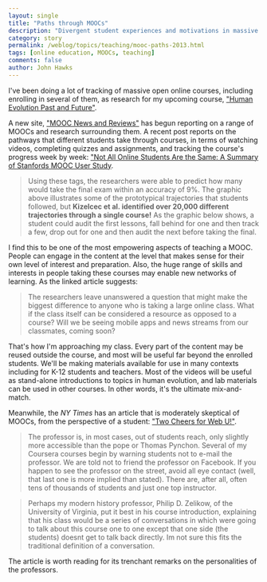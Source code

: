 ```yaml
---
layout: single 
title: "Paths through MOOCs" 
description: "Divergent student experiences and motivations in massive open online courses." 
category: story
permalink: /weblog/topics/teaching/mooc-paths-2013.html
tags: [online education, MOOCs, teaching] 
comments: false 
author: John Hawks 
---
```


I've been doing a lot of tracking of massive open online courses, including enrolling in several of them, as research for my upcoming course, <a href="https://www.coursera.org/course/humanevolution">"Human Evolution Past and Future"</a>. 

A new site, <a href="http://moocnewsandreviews.com/">"MOOC News and Reviews"</a> has begun reporting on a range of MOOCs and research surrounding them. A recent post reports on the pathways that different students take through courses, in terms of watching videos, completing quizzes and assignments, and tracking the course's progress week by week: <a href="http://moocnewsandreviews.com/summary-of-stanfords-mooc-user-study/">"Not All Online Students Are the Same: A Summary of Stanfords MOOC User Study</a>.

<blockquote>Using these tags, the researchers were able to predict how many would take the final exam within an accuracy of 9%. The graphic above illustrates some of the prototypical trajectories that students followed, but <strong>Kizelcec et al. identified over 20,000 different trajectories through a single course!</strong> As the graphic below shows, a student could audit the first lessons, fall behind for one and then track a few, drop out for one and then audit the next before taking the final.</blockquote>

I find this to be one of the most empowering aspects of teaching a MOOC. People can engage in the content at the level that makes sense for their own level of interest and preparation. Also, the huge range of skills and interests in people taking these courses may enable new networks of learning. As the linked article suggests: 

<blockquote>The researchers leave unanswered a question that might make the biggest difference to anyone who is taking a large online class. What if the class itself can be considered a resource as opposed to a course? Will we be seeing mobile apps and news streams from our classmates, coming soon?</blockquote>

That's how I'm approaching my class. Every part of the content may be reused outside the course, and most will be useful far beyond the enrolled students. We'll be making materials available for use in many contexts including for K-12 students and teachers. Most of the videos will be useful as stand-alone introductions to topics in human evolution, and lab materials can be used in other courses. In other words, it's the ultimate mix-and-match.

Meanwhile, the <em>NY Times</em> has an article that is moderately skeptical of MOOCs, from the perspective of a student: <a href="http://www.nytimes.com/2013/04/21/opinion/sunday/grading-the-mooc-university.html">"Two Cheers for Web U!"</a>.

<blockquote>The professor is, in most cases, out of students reach, only slightly more accessible than the pope or Thomas Pynchon. Several of my Coursera courses begin by warning students not to e-mail the professor. We are told not to friend the professor on Facebook. If you happen to see the professor on the street, avoid all eye contact (well, that last one is more implied than stated). There are, after all, often tens of thousands of students and just one top instructor.</blockquote>

<blockquote>Perhaps my modern history professor, Philip D. Zelikow, of the University of Virginia, put it best in his course introduction, explaining that his class would be a series of conversations in which were going to talk about this course one to one  except that one side (the students) doesnt get to talk back directly. Im not sure this fits the traditional definition of a conversation.</blockquote>

The article is worth reading for its trenchant remarks on the personalities of the professors. 


